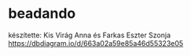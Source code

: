 # beadando
készítette: Kis Virág Anna és Farkas Eszter Szonja
https://dbdiagram.io/d/663a02a59e85a46d55323e05
